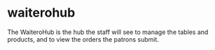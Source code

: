 # waiterohub

The WaiteroHub is the hub the staff will see to manage the tables and products, and to view the orders the patrons submit.
